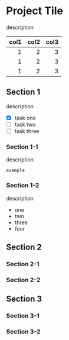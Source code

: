 # Project Tile

description

col1|col2|col3
--:|---:|--:
1|2|3
1|2|3
1|2|3

## Section 1

description

- [x] task one
- [ ] task two
- [ ] task three

### Section 1-1

description

```
example
```
### Section 1-2

description

* one
* two
* three
* four

## Section 2
### Section 2-1
### Section 2-2
## Section 3
### Section 3-1
### Section 3-2
